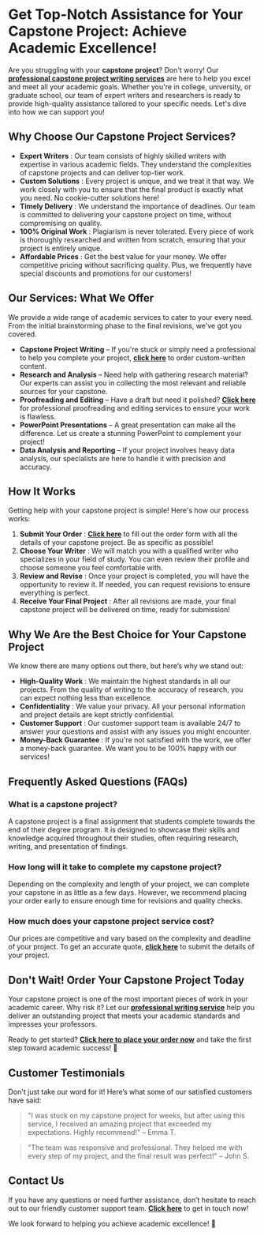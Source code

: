 # Get Top-Notch Assistance for Your Capstone Project: Achieve Academic Excellence!

Are you struggling with your **capstone project**? Don't worry! Our [**professional capstone project writing services**](https://tinyurl.com/topessay?keyword=my+capstone+project) are here to help you excel and meet all your academic goals. Whether you're in college, university, or graduate school, our team of expert writers and researchers is ready to provide high-quality assistance tailored to your specific needs. Let's dive into how we can support you!

## Why Choose Our Capstone Project Services?

- **Expert Writers** : Our team consists of highly skilled writers with expertise in various academic fields. They understand the complexities of capstone projects and can deliver top-tier work.
- **Custom Solutions** : Every project is unique, and we treat it that way. We work closely with you to ensure that the final product is exactly what you need. No cookie-cutter solutions here!
- **Timely Delivery** : We understand the importance of deadlines. Our team is committed to delivering your capstone project on time, without compromising on quality.
- **100% Original Work** : Plagiarism is never tolerated. Every piece of work is thoroughly researched and written from scratch, ensuring that your project is entirely unique.
- **Affordable Prices** : Get the best value for your money. We offer competitive pricing without sacrificing quality. Plus, we frequently have special discounts and promotions for our customers!

## Our Services: What We Offer

We provide a wide range of academic services to cater to your every need. From the initial brainstorming phase to the final revisions, we've got you covered.

- **Capstone Project Writing** – If you're stuck or simply need a professional to help you complete your project, [**click here**](https://tinyurl.com/topessay?keyword=my+capstone+project) to order custom-written content.
- **Research and Analysis** – Need help with gathering research material? Our experts can assist you in collecting the most relevant and reliable sources for your capstone.
- **Proofreading and Editing** – Have a draft but need it polished? [**Click here**](https://tinyurl.com/topessay?keyword=my+capstone+project) for professional proofreading and editing services to ensure your work is flawless.
- **PowerPoint Presentations** – A great presentation can make all the difference. Let us create a stunning PowerPoint to complement your project!
- **Data Analysis and Reporting** – If your project involves heavy data analysis, our specialists are here to handle it with precision and accuracy.

## How It Works

Getting help with your capstone project is simple! Here's how our process works:

1. **Submit Your Order** : [**Click here**](https://tinyurl.com/topessay?keyword=my+capstone+project) to fill out the order form with all the details of your capstone project. Be as specific as possible!
2. **Choose Your Writer** : We will match you with a qualified writer who specializes in your field of study. You can even review their profile and choose someone you feel comfortable with.
3. **Review and Revise** : Once your project is completed, you will have the opportunity to review it. If needed, you can request revisions to ensure everything is perfect.
4. **Receive Your Final Project** : After all revisions are made, your final capstone project will be delivered on time, ready for submission!

## Why We Are the Best Choice for Your Capstone Project

We know there are many options out there, but here’s why we stand out:

- **High-Quality Work** : We maintain the highest standards in all our projects. From the quality of writing to the accuracy of research, you can expect nothing less than excellence.
- **Confidentiality** : We value your privacy. All your personal information and project details are kept strictly confidential.
- **Customer Support** : Our customer support team is available 24/7 to answer your questions and assist with any issues you might encounter.
- **Money-Back Guarantee** : If you're not satisfied with the work, we offer a money-back guarantee. We want you to be 100% happy with our services!

## Frequently Asked Questions (FAQs)

### What is a capstone project?

A capstone project is a final assignment that students complete towards the end of their degree program. It is designed to showcase their skills and knowledge acquired throughout their studies, often requiring research, writing, and presentation of findings.

### How long will it take to complete my capstone project?

Depending on the complexity and length of your project, we can complete your capstone in as little as a few days. However, we recommend placing your order early to ensure enough time for revisions and quality checks.

### How much does your capstone project service cost?

Our prices are competitive and vary based on the complexity and deadline of your project. To get an accurate quote, [**click here**](https://tinyurl.com/topessay?keyword=my+capstone+project) to submit the details of your project.

## Don't Wait! Order Your Capstone Project Today

Your capstone project is one of the most important pieces of work in your academic career. Why risk it? Let our [**professional writing service**](https://tinyurl.com/topessay?keyword=my+capstone+project) help you deliver an outstanding project that meets your academic standards and impresses your professors.

Ready to get started? [**Click here to place your order now**](https://tinyurl.com/topessay?keyword=my+capstone+project) and take the first step toward academic success! 🌟

## Customer Testimonials

Don't just take our word for it! Here’s what some of our satisfied customers have said:

> "I was stuck on my capstone project for weeks, but after using this service, I received an amazing project that exceeded my expectations. Highly recommend!" – Emma T.

> "The team was responsive and professional. They helped me with every step of my project, and the final result was perfect!" – John S.

## Contact Us

If you have any questions or need further assistance, don’t hesitate to reach out to our friendly customer support team. [**Click here**](https://tinyurl.com/topessay?keyword=my+capstone+project) to get in touch now!

We look forward to helping you achieve academic excellence! 🚀
